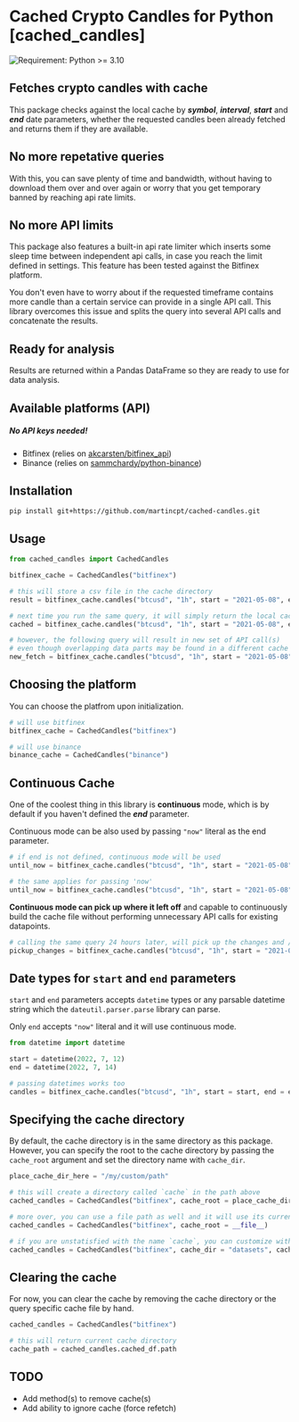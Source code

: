 # Cached Crypto Candles for Python [cached_candles]

![Requirement: Python >= 3.10](https://img.shields.io/badge/Python-%3E%3D%203.10-blue)

## Fetches crypto candles with cache

This package checks against the local cache by ***symbol***, ***interval***, ***start*** and ***end*** date parameters, whether the requested candles been already fetched and returns them if they are available. 

## No more repetative queries

With this, you can save plenty of time and bandwidth, without having to download them over and over again or worry that you get temporary banned by reaching api rate limits.

## No more API limits

This package also features a built-in api rate limiter which inserts some sleep time between independent api calls, in case you reach the limit defined in settings. This feature has been tested against the Bitfinex platform.

You don't even have to worry about if the requested timeframe contains more candle than a certain service can provide in a single API call. This library overcomes this issue and splits the query into several API calls and concatenate the results.

## Ready for analysis

Results are returned within a Pandas DataFrame so they are ready to use for data analysis.

## Available platforms (API)
##### No API keys needed!
- Bitfinex (relies on [akcarsten/bitfinex_api](https://github.com/akcarsten/bitfinex_api))
- Binance (relies on [sammchardy/python-binance](https://github.com/sammchardy/python-binance))

## Installation

```
pip install git+https://github.com/martincpt/cached-candles.git
```

## Usage
```python
from cached_candles import CachedCandles

bitfinex_cache = CachedCandles("bitfinex")

# this will store a csv file in the cache directory 
result = bitfinex_cache.candles("btcusd", "1h", start = "2021-05-08", end = "2021-05-15")

# next time you run the same query, it will simply return the local cache
cached = bitfinex_cache.candles("btcusd", "1h", start = "2021-05-08", end = "2021-05-15")

# however, the following query will result in new set of API call(s)
# even though overlapping data parts may be found in a different cache files
new_fetch = bitfinex_cache.candles("btcusd", "1h", start = "2021-05-08", end = "2021-05-16")
```

## Choosing the platform

You can choose the platfrom upon initialization.

```python
# will use bitfinex
bitfinex_cache = CachedCandles("bitfinex")

# will use binance
binance_cache = CachedCandles("binance")
```

## Continuous Cache
One of the coolest thing in this library is **continuous** mode, which is by default if you haven't defined the ***end*** parameter.

Continuous mode can be also used by passing `"now"` literal as the end parameter.
```python
# if end is not defined, continuous mode will be used
until_now = bitfinex_cache.candles("btcusd", "1h", start = "2021-05-08")

# the same applies for passing 'now'
until_now = bitfinex_cache.candles("btcusd", "1h", start = "2021-05-08", end = "now")
```

**Continuous mode can pick up where it left off** and capable to continuously build the cache file without performing unnecessary API calls for existing datapoints.

```python
# calling the same query 24 hours later, will pick up the changes and / or any new candles only
pickup_changes = bitfinex_cache.candles("btcusd", "1h", start = "2021-05-08", end = "now")
```

## Date types for `start` and `end` parameters
`start` and `end` parameters accepts `datetime` types or any parsable datetime string which the `dateutil.parser.parse` library can parse.

Only `end` accepts `"now"` literal and it will use continuous mode.

```python
from datetime import datetime

start = datetime(2022, 7, 12)
end = datetime(2022, 7, 14)

# passing datetimes works too
candles = bitfinex_cache.candles("btcusd", "1h", start = start, end = end)
```

## Specifying the cache directory

By default, the cache directory is in the same directory as this package. However, you can specify the root to the cache directory by passing the `cache_root` argument and set the directory name with `cache_dir`.

```python
place_cache_dir_here = "/my/custom/path"

# this will create a directory called `cache` in the path above
cached_candles = CachedCandles("bitfinex", cache_root = place_cache_dir_here)

# more over, you can use a file path as well and it will use its current directory
cached_candles = CachedCandles("bitfinex", cache_root = __file__)

# if you are unstatisfied with the name `cache`, you can customize with `cache_dir`
cached_candles = CachedCandles("bitfinex", cache_dir = "datasets", cache_root = __file__)
```

## Clearing the cache

For now, you can clear the cache by removing the cache directory or the query specific cache file by hand.

```python
cached_candles = CachedCandles("bitfinex")

# this will return current cache directory
cache_path = cached_candles.cached_df.path
```

## TODO
- Add method(s) to remove cache(s)
- Add ability to ignore cache (force refetch)